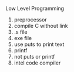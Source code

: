 Low Level Programming

1. preprocessor
2. compile C without link
3. .s file
3. exe file
4. use puts to print text
5. printf
6. not puts or printf
7. intel code compiler
